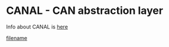 # CANAL - CAN abstraction layer

Info about CANAL is [here](https://grodansparadis.gitbooks.io/the-vscp-daemon/canal_interface_specification.html)

[filename](./bottom_copyright.md ':include')